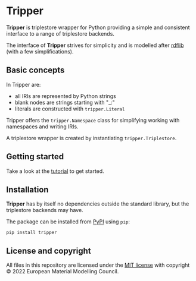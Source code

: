 Tripper
=======
**Tripper** is triplestore wrapper for Python providing a simple and
consistent interface to a range of triplestore backends.

The interface of **Tripper** strives for simplicity and is modelled
after [rdflib] (with a few simplifications).


Basic concepts
--------------
In Tripper are:
- all IRIs are represented by Python strings
- blank nodes are strings starting with "_:"
- literals are constructed with `tripper.Literal`

Tripper offers the `tripper.Namespace` class for simplifying working
with namespaces and writing IRIs.

A triplestore wrapper is created by instantiating `tripper.Triplestore`.


Getting started
---------------
Take a look at the [tutorial](tutorial.md) to get started.


Installation
------------
**Tripper** has by itself no dependencies outside the standard
library, but the triplestore backends may have.


The package can be installed from [PyPI](https://pypi.org/project/tripper) using `pip`:

```shell
pip install tripper
```

License and copyright
---------------------
All files in this repository are licensed under the [MIT license](LICENSE.md) with copyright &copy; 2022 European Material Modelling Council.



[rdflib]: https://rdflib.readthedocs.io/en/stable/
